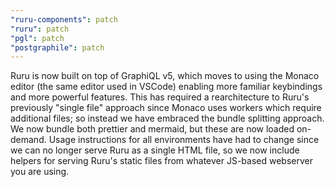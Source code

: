 ```yaml
---
"ruru-components": patch
"ruru": patch
"pgl": patch
"postgraphile": patch
---
```


Ruru is now built on top of GraphiQL v5, which moves to using the Monaco editor
(the same editor used in VSCode) enabling more familiar keybindings and more
powerful features. This has required a rearchitecture to Ruru's previously
"single file" approach since Monaco uses workers which require additional files;
so instead we have embraced the bundle splitting approach. We now bundle both
prettier and mermaid, but these are now loaded on-demand. Usage instructions for
all environments have had to change since we can no longer serve Ruru as a
single HTML file, so we now include helpers for serving Ruru's static files from
whatever JS-based webserver you are using.
